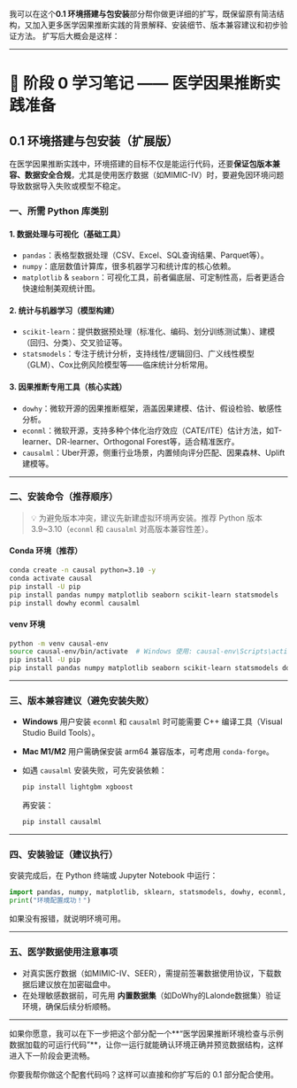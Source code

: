 我可以在这个**0.1 环境搭建与包安装**部分帮你做更详细的扩写，既保留原有简洁结构，又加入更多医学因果推断实践的背景解释、安装细节、版本兼容建议和初步验证方法。
扩写后大概会是这样：

---

# 📓 阶段 0 学习笔记 —— 医学因果推断实践准备

## 0.1 环境搭建与包安装（扩展版）

在医学因果推断实践中，环境搭建的目标不仅是能运行代码，还要**保证包版本兼容、数据安全合规**，尤其是使用医疗数据（如MIMIC-IV）时，要避免因环境问题导致数据导入失败或模型不稳定。

### 一、所需 Python 库类别

#### 1. **数据处理与可视化**（基础工具）

* `pandas`：表格型数据处理（CSV、Excel、SQL查询结果、Parquet等）。
* `numpy`：底层数值计算库，很多机器学习和统计库的核心依赖。
* `matplotlib` & `seaborn`：可视化工具，前者偏底层、可定制性高，后者更适合快速绘制美观统计图。

#### 2. **统计与机器学习**（模型构建）

* `scikit-learn`：提供数据预处理（标准化、编码、划分训练测试集）、建模（回归、分类）、交叉验证等。
* `statsmodels`：专注于统计分析，支持线性/逻辑回归、广义线性模型（GLM）、Cox比例风险模型等——临床统计分析常用。

#### 3. **因果推断专用工具**（核心实践）

* `dowhy`：微软开源的因果推断框架，涵盖因果建模、估计、假设检验、敏感性分析。
* `econml`：微软开源，支持多种个体化治疗效应（CATE/ITE）估计方法，如T-learner、DR-learner、Orthogonal Forest等，适合精准医疗。
* `causalml`：Uber开源，侧重行业场景，内置倾向评分匹配、因果森林、Uplift建模等。

---

### 二、安装命令（推荐顺序）

> 💡 为避免版本冲突，建议先新建虚拟环境再安装。推荐 Python 版本 3.9\~3.10（`econml` 和 `causalml` 对高版本兼容性差）。

#### **Conda 环境（推荐）**

```bash
conda create -n causal python=3.10 -y
conda activate causal
pip install -U pip
pip install pandas numpy matplotlib seaborn scikit-learn statsmodels
pip install dowhy econml causalml
```

#### **venv 环境**

```bash
python -m venv causal-env
source causal-env/bin/activate  # Windows 使用: causal-env\Scripts\activate
pip install -U pip
pip install pandas numpy matplotlib seaborn scikit-learn statsmodels dowhy econml causalml
```

---

### 三、版本兼容建议（避免安装失败）

* **Windows** 用户安装 `econml` 和 `causalml` 时可能需要 C++ 编译工具（Visual Studio Build Tools）。
* **Mac M1/M2** 用户需确保安装 arm64 兼容版本，可考虑用 `conda-forge`。
* 如遇 `causalml` 安装失败，可先安装依赖：

  ```bash
  pip install lightgbm xgboost
  ```

  再安装：

  ```bash
  pip install causalml
  ```

---

### 四、安装验证（建议执行）

安装完成后，在 Python 终端或 Jupyter Notebook 中运行：

```python
import pandas, numpy, matplotlib, sklearn, statsmodels, dowhy, econml, causalml
print("环境配置成功！")
```

如果没有报错，就说明环境可用。

---

### 五、医学数据使用注意事项

* 对真实医疗数据（如MIMIC-IV、SEER），需提前签署数据使用协议，下载数据后建议放在加密磁盘中。
* 在处理敏感数据前，可先用 **内置数据集**（如DoWhy的Lalonde数据集）验证环境，确保后续分析顺畅。

---

如果你愿意，我可以在下一步把这个部分配一个\*\*“医学因果推断环境检查与示例数据加载的可运行代码”\*\*，让你一运行就能确认环境正确并预览数据结构，这样进入下一阶段会更流畅。

你要我帮你做这个配套代码吗？这样可以直接和你扩写后的 0.1 部分配合使用。
